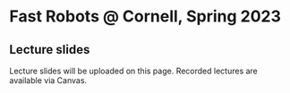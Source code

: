 # Fast Robots @ Cornell, Spring 2023

## Lecture slides 

Lecture slides will be uploaded on this page. Recorded lectures are available via Canvas. 
